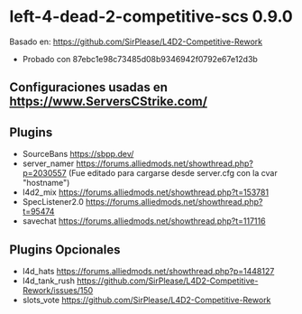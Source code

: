 # left-4-dead-2-competitive-scs 0.9.0
Basado en: https://github.com/SirPlease/L4D2-Competitive-Rework
- Probado con 87ebc1e98c73485d08b9346942f0792e67e12d3b
## Configuraciones usadas en https://www.ServersCStrike.com/
## Plugins
- SourceBans https://sbpp.dev/
- server_namer https://forums.alliedmods.net/showthread.php?p=2030557 (Fue editado para cargarse desde server.cfg con la cvar "hostname")
- l4d2_mix https://forums.alliedmods.net/showthread.php?t=153781
- SpecListener2.0 https://forums.alliedmods.net/showthread.php?t=95474
- savechat https://forums.alliedmods.net/showthread.php?t=117116
## Plugins Opcionales
- l4d_hats https://forums.alliedmods.net/showthread.php?p=1448127
- l4d_tank_rush https://github.com/SirPlease/L4D2-Competitive-Rework/issues/150
- slots_vote https://github.com/SirPlease/L4D2-Competitive-Rework